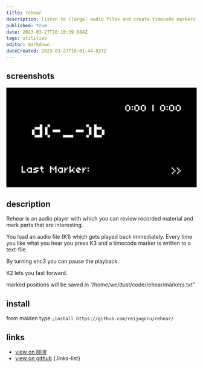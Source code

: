 ```yaml
---
title: rehear
description: listen to (large) audio files and create timecode markers
published: true
date: 2023-03-27T16:10:39.684Z
tags: utilities
editor: markdown
dateCreated: 2023-03-27T16:01:44.827Z
---
```


## screenshots

![rehear.png](/community/reijo/rehear.png)

## description

Rehear is an audio player with which you can review recorded material and mark parts that are interesting.

You load an audio file (K1) which gets played back immediately. Every time you like what you hear you press K3 and a timecode marker is written to a text-file.

By turning enc3 you can pause the playback. 

K2 lets you fast forward.

marked positions will be saved in “/home/we/dust/code/rehear/markers.txt”

## install

from maiden type
`;install https://github.com/reijogoru/rehear/`

## links

- [view on llllllll](https://llllllll.co/t/rehear/61670)
- [view on github](https://github.com/reijogoru/rehear)
{.links-list}
